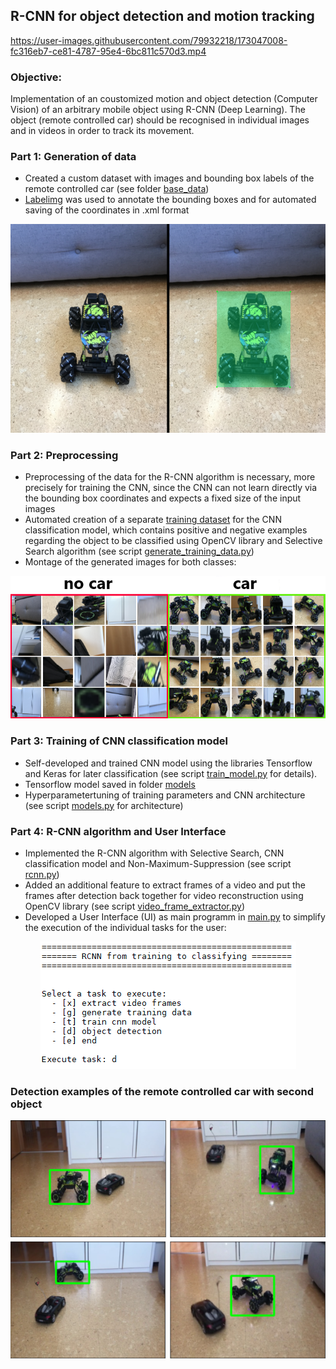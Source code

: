 ## R-CNN for object detection and motion tracking 

https://user-images.githubusercontent.com/79932218/173047008-fc316eb7-ce81-4787-95e4-6bc811c570d3.mp4


### Objective:
Implementation of an coustomized motion and object detection (Computer Vision) of an arbitrary mobile object using R-CNN (Deep Learning).
The object (remote controlled car) should be recognised in individual images and in videos in order to track its movement.

### Part 1: Generation of data
- Created a custom dataset with images and bounding box labels of the remote controlled car (see folder [base_data](https://github.com/nickjust/RCNN_object_detection/tree/main/base_data)) 
- [Labelimg](https://github.com/nickjust/RCNN_object_detection/tree/main/labelimg) was used to annotate the bounding boxes and for automated saving of the coordinates in .xml format 

<p align="center">
  <img src="images_readme/labeling.png">
</p>

### Part 2: Preprocessing 
- Preprocessing of the data for the R-CNN algorithm is necessary, more precisely for training the CNN, since the CNN can not learn directly via the bounding box coordinates and expects a fixed size of the input images
- Automated creation of a separate [training dataset](https://github.com/nickjust/RCNN_object_detection/tree/main/training_data) for the CNN classification model, which contains positive and negative examples regarding the object to be classified using OpenCV library and Selective Search algorithm (see script [generate_training_data.py](https://github.com/nickjust/RCNN_object_detection/blob/main/generate_training_data.py))
- Montage of the generated images for both classes:

<p align="center">
  <img src="images_readme/auto_kein_auto_datensatz.png">
</p>


### Part 3: Training of CNN classification model
- Self-developed and trained CNN model using the libraries Tensorflow and Keras for later classification (see script [train_model.py](https://github.com/nickjust/RCNN_object_detection/blob/main/train_model.py) for details). 
- Tensorflow model saved in folder [models](https://github.com/nickjust/RCNN_object_detection/tree/main/model)
- Hyperparametertuning of training parameters and CNN architecture (see script [models.py](https://github.com/nickjust/RCNN_object_detection/blob/main/models.py) for architecture)

### Part 4: R-CNN algorithm and User Interface
- Implemented the R-CNN algorithm with Selective Search, CNN classification model and Non-Maximum-Suppression (see script [rcnn.py](https://github.com/nickjust/RCNN_object_detection/blob/main/rcnn.py))
- Added an additional feature to extract frames of a video and put the frames after detection back together for video reconstruction using OpenCV library
  (see script [video_frame_extractor.py](https://github.com/nickjust/RCNN_object_detection/blob/main/video_frame_extractor.py))
- Developed a User Interface (UI) as main programm in [main.py](https://github.com/nickjust/RCNN_object_detection/blob/main/video_frame_extractor.py) to simplify the execution of the individual tasks for the user: 

<p align="center">
  <img src="images_readme/UI.png">
</p>

### Detection examples of the remote controlled car with second object
<p align="center">
  <img src="images_readme/Detection_picture3.png">
</p>



  
